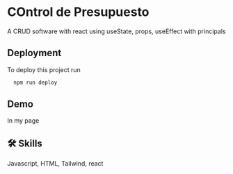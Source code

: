 # COntrol de Presupuesto

A CRUD software with react using useState, props, useEffect with principals


## Deployment

To deploy this project run

```bash
  npm run deploy
```


## Demo
In my page


## 🛠 Skills
Javascript, HTML, Tailwind, react


